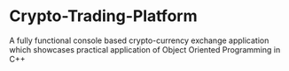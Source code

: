 # Crypto-Trading-Platform
A fully functional console based crypto-currency exchange application which showcases practical application of Object Oriented Programming in C++
